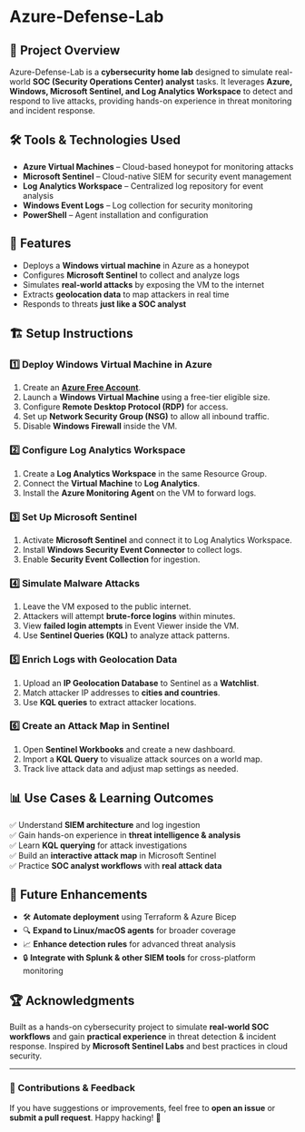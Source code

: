 # Azure-Defense-Lab

## 📌 Project Overview
Azure-Defense-Lab is a **cybersecurity home lab** designed to simulate real-world **SOC (Security Operations Center) analyst** tasks. It leverages **Azure, Windows, Microsoft Sentinel, and Log Analytics Workspace** to detect and respond to live attacks, providing hands-on experience in threat monitoring and incident response.

## 🛠 Tools & Technologies Used
- **Azure Virtual Machines** – Cloud-based honeypot for monitoring attacks
- **Microsoft Sentinel** – Cloud-native SIEM for security event management
- **Log Analytics Workspace** – Centralized log repository for event analysis
- **Windows Event Logs** – Log collection for security monitoring
- **PowerShell** – Agent installation and configuration

## 🚀 Features
- Deploys a **Windows virtual machine** in Azure as a honeypot
- Configures **Microsoft Sentinel** to collect and analyze logs
- Simulates **real-world attacks** by exposing the VM to the internet
- Extracts **geolocation data** to map attackers in real time
- Responds to threats **just like a SOC analyst**

## 🏗️ Setup Instructions

### **1️⃣ Deploy Windows Virtual Machine in Azure**
1. Create an **[Azure Free Account](https://azure.microsoft.com/en-us/free/)**.
2. Launch a **Windows Virtual Machine** using a free-tier eligible size.
3. Configure **Remote Desktop Protocol (RDP)** for access.
4. Set up **Network Security Group (NSG)** to allow all inbound traffic.
5. Disable **Windows Firewall** inside the VM.

### **2️⃣ Configure Log Analytics Workspace**
1. Create a **Log Analytics Workspace** in the same Resource Group.
2. Connect the **Virtual Machine** to **Log Analytics**.
3. Install the **Azure Monitoring Agent** on the VM to forward logs.

### **3️⃣ Set Up Microsoft Sentinel**
1. Activate **Microsoft Sentinel** and connect it to Log Analytics Workspace.
2. Install **Windows Security Event Connector** to collect logs.
3. Enable **Security Event Collection** for ingestion.

### **4️⃣ Simulate Malware Attacks**
1. Leave the VM exposed to the public internet.
2. Attackers will attempt **brute-force logins** within minutes.
3. View **failed login attempts** in Event Viewer inside the VM.
4. Use **Sentinel Queries (KQL)** to analyze attack patterns.

### **5️⃣ Enrich Logs with Geolocation Data**
1. Upload an **IP Geolocation Database** to Sentinel as a **Watchlist**.
2. Match attacker IP addresses to **cities and countries**.
3. Use **KQL queries** to extract attacker locations.

### **6️⃣ Create an Attack Map in Sentinel**
1. Open **Sentinel Workbooks** and create a new dashboard.
2. Import a **KQL Query** to visualize attack sources on a world map.
3. Track live attack data and adjust map settings as needed.

## 📊 Use Cases & Learning Outcomes
✅ Understand **SIEM architecture** and log ingestion  
✅ Gain hands-on experience in **threat intelligence & analysis**  
✅ Learn **KQL querying** for attack investigations  
✅ Build an **interactive attack map** in Microsoft Sentinel  
✅ Practice **SOC analyst workflows** with **real attack data**

## 🔮 Future Enhancements
- 🛠 **Automate deployment** using Terraform & Azure Bicep
- 🔍 **Expand to Linux/macOS agents** for broader coverage
- 📈 **Enhance detection rules** for advanced threat analysis
- 🔒 **Integrate with Splunk & other SIEM tools** for cross-platform monitoring

## 🏆 Acknowledgments
Built as a hands-on cybersecurity project to simulate **real-world SOC workflows** and gain **practical experience** in threat detection & incident response. Inspired by **Microsoft Sentinel Labs** and best practices in cloud security.

---
### **📢 Contributions & Feedback**
If you have suggestions or improvements, feel free to **open an issue** or **submit a pull request**. Happy hacking! 🚀

